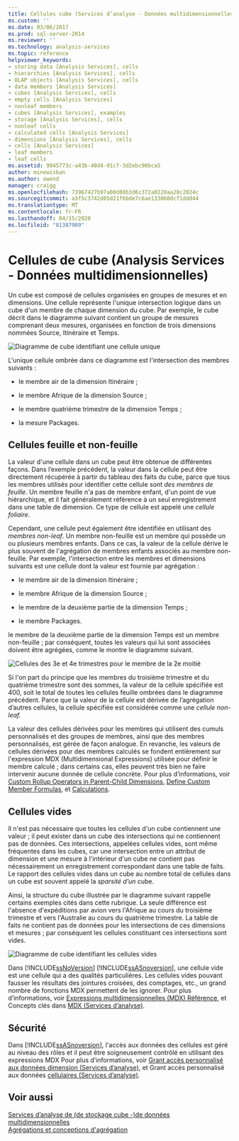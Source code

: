```yaml
---
title: Cellules cube (Services d’analyse - Données multidimensionnelles) Microsoft Docs
ms.custom: ''
ms.date: 03/06/2017
ms.prod: sql-server-2014
ms.reviewer: ''
ms.technology: analysis-services
ms.topic: reference
helpviewer_keywords:
- storing data [Analysis Services], cells
- hierarchies [Analysis Services], cells
- OLAP objects [Analysis Services], cells
- data members [Analysis Services]
- cubes [Analysis Services], cells
- empty cells [Analysis Services]
- nonleaf members
- cubes [Analysis Services], examples
- storage [Analysis Services], cells
- nonleaf cells
- calculated cells [Analysis Services]
- dimensions [Analysis Services], cells
- cells [Analysis Services]
- leaf members
- leaf cells
ms.assetid: 9945773c-a43b-40d4-91cf-3d2ebc90bca5
author: minewiskan
ms.author: owend
manager: craigg
ms.openlocfilehash: 73967427b97a00d88b3d6c372a0228aa28c2024c
ms.sourcegitcommit: a3f5c3742d85d21f6bde7c6ae133060dcf1ddd44
ms.translationtype: MT
ms.contentlocale: fr-FR
ms.lasthandoff: 04/15/2020
ms.locfileid: "81387909"
---
```

# <a name="cube-cells-analysis-services---multidimensional-data"></a>Cellules de cube (Analysis Services - Données multidimensionnelles)
  Un cube est composé de cellules organisées en groupes de mesures et en dimensions. Une cellule représente l'unique intersection logique dans un cube d'un membre de chaque dimension du cube. Par exemple, le cube décrit dans le diagramme suivant contient un groupe de mesures comprenant deux mesures, organisées en fonction de trois dimensions nommées Source, Itinéraire et Temps.  
  
 ![Diagramme de cube identifiant une cellule unique](../../analysis-services/dev-guide/media/as-cubeintro5.gif "Diagramme de cube identifiant une cellule unique")  
  
 L'unique cellule ombrée dans ce diagramme est l'intersection des membres suivants :  
  
-   le membre air de la dimension Itinéraire ;  
  
-   le membre Afrique de la dimension Source ;  
  
-   le membre quatrième trimestre de la dimension Temps ;  
  
-   la mesure Packages.  
  
## <a name="leaf-and-nonleaf-cells"></a>Cellules feuille et non-feuille  
 La valeur d'une cellule dans un cube peut être obtenue de différentes façons. Dans l’exemple précédent, la valeur dans la cellule peut être directement récupérée à partir du tableau des faits du cube, parce que tous les membres utilisés pour identifier cette cellule sont *des membres de feuille*. Un membre feuille n'a pas de membre enfant, d'un point de vue hiérarchique, et il fait généralement référence à un seul enregistrement dans une table de dimension. Ce type de cellule est appelé une *cellule foliaire*.  
  
 Cependant, une cellule peut également être identifiée en utilisant des *membres non-leaf*. Un membre non-feuille est un membre qui possède un ou plusieurs membres enfants. Dans ce cas, la valeur de la cellule dérive le plus souvent de l'agrégation de membres enfants associés au membre non-feuille. Par exemple, l'intersection entre les membres et dimensions suivants est une cellule dont la valeur est fournie par agrégation :  
  
-   le membre air de la dimension Itinéraire ;  
  
-   le membre Afrique de la dimension Source ;  
  
-   le membre de la deuxième partie de la dimension Temps ;  
  
-   le membre Packages.  
  
 le membre de la deuxième partie de la dimension Temps est un membre non-feuille ; par conséquent, toutes les valeurs qui lui sont associées doivent être agrégées, comme le montre le diagramme suivant.  
  
 ![Cellules des 3e et 4e trimestres pour le membre de la 2e moitié](../../analysis-services/dev-guide/media/as-cubeintro6.gif "Cellules des 3e et 4e trimestres pour le membre de la 2e moitié")  
  
 Si l'on part du principe que les membres du troisième trimestre et du quatrième trimestre sont des sommes, la valeur de la cellule spécifiée est 400, soit le total de toutes les cellules feuille ombrées dans le diagramme précédent. Parce que la valeur de la cellule est dérivée de l’agrégation d’autres cellules, la cellule spécifiée est considérée comme une *cellule non-leaf.*  
  
 La valeur des cellules dérivées pour les membres qui utilisent des cumuls personnalisés et des groupes de membres, ainsi que des membres personnalisés, est gérée de façon analogue. En revanche, les valeurs de cellules dérivées pour des membres calculés se fondent entièrement sur l'expression MDX (Multidimensional Expressions) utilisée pour définir le membre calculé ; dans certains cas, elles peuvent très bien ne faire intervenir aucune donnée de cellule concrète. Pour plus d’informations, voir [Custom Rollup Operators in Parent-Child Dimensions](../multidimensional-models/parent-child-dimension-attributes-custom-rollup-operators.md), [Define Custom Member Formulas](../multidimensional-models/attribute-properties-define-custom-member-formulas.md), et [Calculations](../multidimensional-models-olap-logical-cube-objects/calculations.md).  
  
## <a name="empty-cells"></a>Cellules vides  
 Il n'est pas nécessaire que toutes les cellules d'un cube contiennent une valeur ; il peut exister dans un cube des intersections qui ne contiennent pas de données. Ces intersections, appelées cellules vides, sont même fréquentes dans les cubes, car une intersection entre un attribut de dimension et une mesure à l'intérieur d'un cube ne contient pas nécessairement un enregistrement correspondant dans une table de faits. Le rapport des cellules vides dans un cube au nombre total de cellules dans un cube est souvent appelé la *sparsité d’un* cube.  
  
 Ainsi, la structure du cube illustrée par le diagramme suivant rappelle certains exemples cités dans cette rubrique. La seule différence est l'absence d'expéditions par avion vers l'Afrique au cours du troisième trimestre et vers l'Australie au cours du quatrième trimestre. La table de faits ne contient pas de données pour les intersections de ces dimensions et mesures ; par conséquent les cellules constituant ces intersections sont vides.  
  
 ![Diagramme de cube identifiant les cellules vides](../../analysis-services/dev-guide/media/as-cubeintro7.gif "Diagramme de cube identifiant les cellules vides")  
  
 Dans [!INCLUDE[ssNoVersion](../../includes/ssnoversion-md.md)] [!INCLUDE[ssASnoversion](../../includes/ssasnoversion-md.md)], une cellule vide est une cellule qui a des qualités particulières. Les cellules vides pouvant fausser les résultats des jointures croisées, des comptages, etc., un grand nombre de fonctions MDX permettent de les ignorer. Pour plus d’informations, voir [Expressions multidimensionnelles &#40;MDX&#41; Référence](/sql/mdx/multidimensional-expressions-mdx-reference), et Concepts clés dans [MDX &#40;Services d’analyse&#41;](../multidimensional-models/key-concepts-in-mdx-analysis-services.md).  
  
## <a name="security"></a>Sécurité  
 Dans [!INCLUDE[ssASnoversion](../../includes/ssasnoversion-md.md)], l'accès aux données des cellules est géré au niveau des rôles et il peut être soigneusement contrôlé en utilisant des expressions MDX Pour plus d’informations, voir [Grant accès personnalisé aux données dimension &#40;Services d’analyse&#41;](../multidimensional-models/grant-custom-access-to-dimension-data-analysis-services.md), et Grant accès personnalisé aux données [cellulaires &#40;Services d’analyse&#41;](../multidimensional-models/grant-custom-access-to-cell-data-analysis-services.md).  
  
## <a name="see-also"></a>Voir aussi  
 [Services d’analyse de &#40;de stockage cube -&#41;de données multidimensionnelles](../multidimensional-models-olap-logical-cube-objects/cube-storage-analysis-services-multidimensional-data.md)   
 [Agrégations et conceptions d'agrégation](../multidimensional-models-olap-logical-cube-objects/aggregations-and-aggregation-designs.md)  
  
  
